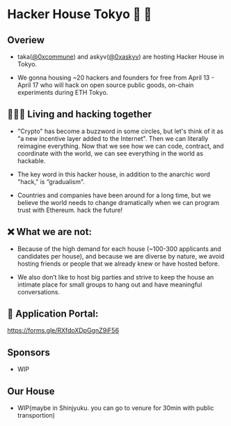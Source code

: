 # Hacker House Tokyo 🗼 🦄

## Overiew
- taka([@0xcommune](https://twitter.com/0xcommune)) and askyv([@0xaskyv](https://twitter.com/0xaskyv)) are hosting Hacker House in Tokyo.

- We gonna housing ~20 hackers and founders for free from April 13 - April 17 who will hack on open source public goods, on-chain experiments during ETH Tokyo. 

## 🧑🏻‍💻 Living and hacking together
- "Crypto" has become a buzzword in some circles, but let's think of it as "a new incentive layer added to the Internet". 
 Then we can literally reimagine everything. Now that we see how we can code, contract, and coordinate with the world, we can see everything in the world as hackable.

- The key word in this hacker house, in addition to the anarchic word "hack," is “gradualism".

- Countries and companies have been around for a long time, but we believe the world needs to change dramatically when we can program trust with Ethereum. hack the future!

## ❌ What we are not:

- Because of the high demand for each house (~100-300 applicants and candidates per house), and because we are diverse by nature, we avoid hosting friends or people that we already knew or have hosted before.

- We also don’t like to host big parties and strive to keep the house an intimate place for small groups to hang out and have meaningful conversations.

## 📣 Application Portal: 
https://forms.gle/RXfdoXDpGgnZ9iF56

## Sponsors
- WIP

## Our House
- WIP(maybe in Shinjyuku. you can go to venure for 30min with public transportion)
